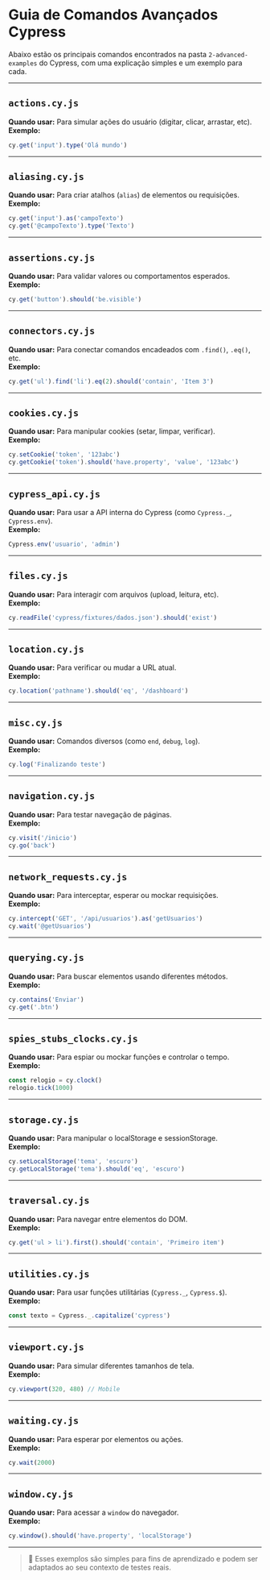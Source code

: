 
# Guia de Comandos Avançados Cypress

Abaixo estão os principais comandos encontrados na pasta `2-advanced-examples` do Cypress, com uma explicação simples e um exemplo para cada.

---

## `actions.cy.js`

**Quando usar:** Para simular ações do usuário (digitar, clicar, arrastar, etc).  
**Exemplo:**
```js
cy.get('input').type('Olá mundo')
```

---

## `aliasing.cy.js`

**Quando usar:** Para criar atalhos (`alias`) de elementos ou requisições.  
**Exemplo:**
```js
cy.get('input').as('campoTexto')
cy.get('@campoTexto').type('Texto')
```

---

## `assertions.cy.js`

**Quando usar:** Para validar valores ou comportamentos esperados.  
**Exemplo:**
```js
cy.get('button').should('be.visible')
```

---

## `connectors.cy.js`

**Quando usar:** Para conectar comandos encadeados com `.find()`, `.eq()`, etc.  
**Exemplo:**
```js
cy.get('ul').find('li').eq(2).should('contain', 'Item 3')
```

---

## `cookies.cy.js`

**Quando usar:** Para manipular cookies (setar, limpar, verificar).  
**Exemplo:**
```js
cy.setCookie('token', '123abc')
cy.getCookie('token').should('have.property', 'value', '123abc')
```

---

## `cypress_api.cy.js`

**Quando usar:** Para usar a API interna do Cypress (como `Cypress._`, `Cypress.env`).  
**Exemplo:**
```js
Cypress.env('usuario', 'admin')
```

---

## `files.cy.js`

**Quando usar:** Para interagir com arquivos (upload, leitura, etc).  
**Exemplo:**
```js
cy.readFile('cypress/fixtures/dados.json').should('exist')
```

---

## `location.cy.js`

**Quando usar:** Para verificar ou mudar a URL atual.  
**Exemplo:**
```js
cy.location('pathname').should('eq', '/dashboard')
```

---

## `misc.cy.js`

**Quando usar:** Comandos diversos (como `end`, `debug`, `log`).  
**Exemplo:**
```js
cy.log('Finalizando teste')
```

---

## `navigation.cy.js`

**Quando usar:** Para testar navegação de páginas.  
**Exemplo:**
```js
cy.visit('/inicio')
cy.go('back')
```

---

## `network_requests.cy.js`

**Quando usar:** Para interceptar, esperar ou mockar requisições.  
**Exemplo:**
```js
cy.intercept('GET', '/api/usuarios').as('getUsuarios')
cy.wait('@getUsuarios')
```

---

## `querying.cy.js`

**Quando usar:** Para buscar elementos usando diferentes métodos.  
**Exemplo:**
```js
cy.contains('Enviar')
cy.get('.btn')
```

---

## `spies_stubs_clocks.cy.js`

**Quando usar:** Para espiar ou mockar funções e controlar o tempo.  
**Exemplo:**
```js
const relogio = cy.clock()
relogio.tick(1000)
```

---

## `storage.cy.js`

**Quando usar:** Para manipular o localStorage e sessionStorage.  
**Exemplo:**
```js
cy.setLocalStorage('tema', 'escuro')
cy.getLocalStorage('tema').should('eq', 'escuro')
```

---

## `traversal.cy.js`

**Quando usar:** Para navegar entre elementos do DOM.  
**Exemplo:**
```js
cy.get('ul > li').first().should('contain', 'Primeiro item')
```

---

## `utilities.cy.js`

**Quando usar:** Para usar funções utilitárias (`Cypress._`, `Cypress.$`).  
**Exemplo:**
```js
const texto = Cypress._.capitalize('cypress')
```

---

## `viewport.cy.js`

**Quando usar:** Para simular diferentes tamanhos de tela.  
**Exemplo:**
```js
cy.viewport(320, 480) // Mobile
```

---

## `waiting.cy.js`

**Quando usar:** Para esperar por elementos ou ações.  
**Exemplo:**
```js
cy.wait(2000)
```

---

## `window.cy.js`

**Quando usar:** Para acessar a `window` do navegador.  
**Exemplo:**
```js
cy.window().should('have.property', 'localStorage')
```

---

> 📌 Esses exemplos são simples para fins de aprendizado e podem ser adaptados ao seu contexto de testes reais.
